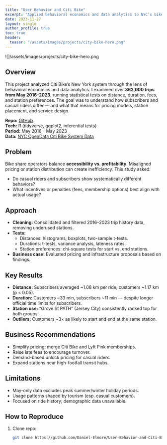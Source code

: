 ```yaml
---
title: "User Behavior and Citi Bike"
excerpt: "Applied behavioral economics and data analytics to NYC’s bike share system (2016–2023), finding numerous statistically significant differences."
date: 2023-11-27
layout: single
author_profile: true
toc: true
header:
  teaser: "/assets/images/projects/city-bike-hero.png"
---
```

![]/assets/images/projects/city-bike-hero.png
## Overview
This project analyzed Citi Bike’s New York system through the lens of behavioral economics and data analytics. I examined over **362,000 trips from May 2016–2023**, running statistical tests on distance, duration, fees, and station preferences. The goal was to understand how subscribers and casual riders differ — and what that means for pricing models, station placement, and service design.

**Repo:** [GitHub](https://github.com/Daniel-Elmore/User-Behavior-and-Citi-Bike-A-Study-of-Behavioral-Economics-and-Data-Analytics)  
**Tech:** R (tidyverse, ggplot2, inferential tests)  
**Period:** May 2016 – May 2023  
**Data:** [NYC OpenData Citi Bike System Data](https://data.cityofnewyork.us/Transportation/Citi-Bike-System-Data/vsnr-94wk)

## Problem
Bike share operators balance **accessibility vs. profitability**. Misaligned pricing or station distribution can create inefficiency. This study asked:  
- Do casual riders and subscribers show systematically different behaviors?  
- What incentives or penalties (fees, membership options) best align with actual usage?  

## Approach
- **Cleaning:** Consolidated and filtered 2016–2023 trip history data, removing underused stations.  
- **Tests:**  
  - Distances: histograms, boxplots, two-sample t-tests.  
  - Durations: t-tests, variance analysis, lateness rates.  
  - Station preferences: chi-square tests for start vs. end stations.  
- **Business case:** Evaluated pricing and infrastructure proposals based on findings.  

## Key Results
- **Distance:** Subscribers averaged ~1.08 km per ride; customers ~1.17 km (p < 0.05).  
- **Duration:** Customers ~33 min, subscribers ~11 min — despite longer official time limits for subscribers.  
- **Station use:** “Grove St PATH” (Jersey City) consistently ranked top for both groups.  
- **Outliers:** Customers ~3× as likely to start and end at the same station.  

## Business Recommendations
- Simplify pricing: merge Citi Bike and Lyft Pink memberships.  
- Raise late fees to encourage turnover.  
- Demand-based unlock pricing for casual riders.  
- Expand stations near high-footfall transit hubs.  

## Limitations
- May-only data excludes peak summer/winter holiday periods.  
- Usage patterns shaped by tourism (esp. casual customers).  
- Focused on ride history; demographic data unavailable.  

## How to Reproduce
1. Clone repo:  
   ```bash
   git clone https://github.com/Daniel-Elmore/User-Behavior-and-Citi-Bike-A-Study-of-Behavioral-Economics-and-Data-Analytics.git

